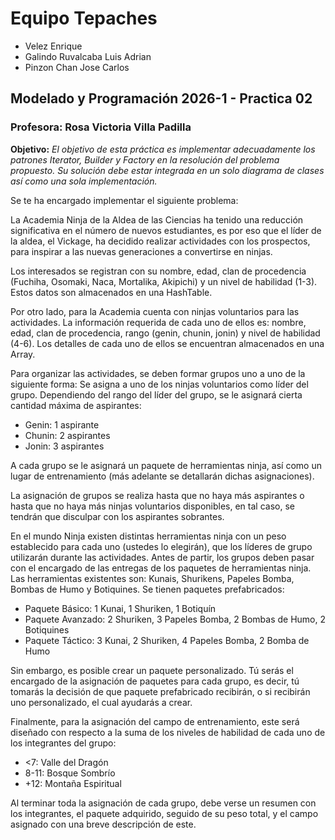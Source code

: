 # Equipo Tepaches

- Velez Enrique
- Galindo Ruvalcaba Luis Adrian
- Pinzon Chan Jose Carlos

## Modelado y Programación 2026-1 - Practica 02

### Profesora: Rosa Victoria Villa Padilla

**Objetivo:** *El objetivo de esta práctica es implementar adecuadamente los patrones Iterator, Builder y Factory en la resolución del problema propuesto. Su solución debe estar integrada en un solo diagrama de clases así como una sola implementación.*

Se te ha encargado implementar el siguiente problema:

La Academia Ninja de la Aldea de las Ciencias ha tenido una reducción significativa en el número de nuevos estudiantes, es por eso que el líder de la aldea, el Vickage, ha decidido realizar actividades con los prospectos, para inspirar a las nuevas generaciones a convertirse en ninjas.

Los interesados se registran con su nombre, edad, clan de procedencia (Fuchiha, Osomaki, Naca, Mortalika, Akipichi) y un nivel de habilidad (1-3). Estos datos son almacenados en una HashTable.

Por otro lado, para la Academia cuenta con ninjas voluntarios para las actividades. La información requerida de cada uno de ellos es: nombre, edad, clan de procedencia, rango (genin, chunin, jonin) y nivel de habilidad (4-6). Los detalles de cada uno de ellos se encuentran almacenados en una Array.

Para organizar las actividades, se deben formar grupos uno a uno de la siguiente forma:
Se asigna a uno de los ninjas voluntarios como líder del grupo.
Dependiendo del rango del líder del grupo, se le asignará cierta cantidad máxima de aspirantes:
- Genin: 1 aspirante
- Chunin: 2 aspirantes
- Jonin: 3 aspirantes
  
A cada grupo se le asignará un paquete de herramientas ninja, así como un lugar de entrenamiento (más adelante se detallarán dichas asignaciones).

La asignación de grupos se realiza hasta que no haya más aspirantes o hasta que no haya más ninjas voluntarios disponibles, en tal caso, se tendrán que disculpar con los aspirantes sobrantes.

En el mundo Ninja existen distintas herramientas ninja con un peso establecido para cada uno (ustedes lo elegirán), que los líderes de grupo utilizarán durante las actividades. Antes de partir, los grupos deben pasar con el encargado de las entregas de los paquetes de herramientas ninja. Las herramientas existentes son: Kunais, Shurikens, Papeles Bomba, Bombas de Humo y Botiquines. Se tienen paquetes prefabricados:
- Paquete Básico: 1 Kunai, 1 Shuriken, 1 Botiquín
- Paquete Avanzado: 2 Shuriken, 3 Papeles Bomba, 2 Bombas de Humo, 2 Botiquines
- Paquete Táctico: 3 Kunai, 2 Shuriken, 4 Papeles Bomba, 2 Bomba de Humo

Sin embargo, es posible crear un paquete personalizado. Tú serás el encargado de la asignación de paquetes para cada grupo, es decir, tú tomarás la decisión de que paquete prefabricado recibirán, o si recibirán uno personalizado, el cual ayudarás a crear.

Finalmente, para la asignación del campo de entrenamiento, este será diseñado con respecto a la suma de los niveles de habilidad de cada uno de los integrantes del grupo:
- <7: Valle del Dragón
- 8-11: Bosque Sombrío
- +12: Montaña Espiritual

Al terminar toda la asignación de cada grupo, debe verse un resumen con los integrantes, el paquete adquirido, seguido de su peso total, y el campo asignado con una breve descripción de este.
